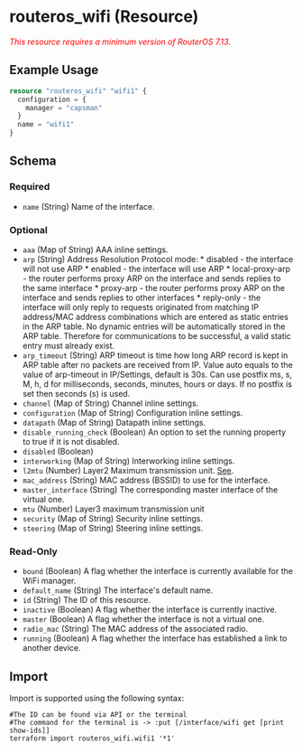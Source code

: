 # routeros_wifi (Resource)
*<span style="color:red">This resource requires a minimum version of RouterOS 7.13.</span>*

## Example Usage
```terraform
resource "routeros_wifi" "wifi1" {
  configuration = {
    manager = "capsman"
  }
  name = "wifi1"
}
```

<!-- schema generated by tfplugindocs -->
## Schema

### Required

- `name` (String) Name of the interface.

### Optional

- `aaa` (Map of String) AAA inline settings.
- `arp` (String) Address Resolution Protocol mode:
		* disabled - the interface will not use ARP
		* enabled - the interface will use ARP
		* local-proxy-arp - the router performs proxy ARP on the interface and sends replies to the same interface
		* proxy-arp - the router performs proxy ARP on the interface and sends replies to other interfaces
		* reply-only - the interface will only reply to requests originated from matching IP address/MAC address combinations which are entered as static entries in the ARP table. No dynamic entries will be automatically stored in the ARP table. Therefore for communications to be successful, a valid static entry must already exist.
- `arp_timeout` (String) ARP timeout is time how long ARP record is kept in ARP table after no packets are received from IP. Value auto equals to the value of arp-timeout in IP/Settings, default is 30s. Can use postfix ms, s, M, h, d for milliseconds, seconds, minutes, hours or days. If no postfix is set then seconds (s) is used.
- `channel` (Map of String) Channel inline settings.
- `configuration` (Map of String) Configuration inline settings.
- `datapath` (Map of String) Datapath inline settings.
- `disable_running_check` (Boolean) An option to set the running property to true if it is not disabled.
- `disabled` (Boolean)
- `interworking` (Map of String) Interworking inline settings.
- `l2mtu` (Number) Layer2 Maximum transmission unit. [See](https://wiki.mikrotik.com/wiki/Maximum_Transmission_Unit_on_RouterBoards).
- `mac_address` (String) MAC address (BSSID) to use for the interface.
- `master_interface` (String) The corresponding master interface of the virtual one.
- `mtu` (Number) Layer3 maximum transmission unit
- `security` (Map of String) Security inline settings.
- `steering` (Map of String) Steering inline settings.

### Read-Only

- `bound` (Boolean) A flag whether the interface is currently available for the WiFi manager.
- `default_name` (String) The interface's default name.
- `id` (String) The ID of this resource.
- `inactive` (Boolean) A flag whether the interface is currently inactive.
- `master` (Boolean) A flag whether the interface is not a virtual one.
- `radio_mac` (String) The MAC address of the associated radio.
- `running` (Boolean) A flag whether the interface has established a link to another device.

## Import
Import is supported using the following syntax:
```shell
#The ID can be found via API or the terminal
#The command for the terminal is -> :put [/interface/wifi get [print show-ids]]
terraform import routeros_wifi.wifi1 '*1'
```
